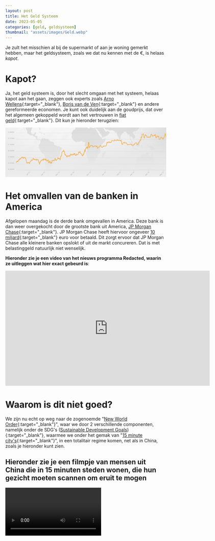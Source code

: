 ```yaml
---
layout: post
title: Het Geld Systeem
date: 2023-05-05
categories: [geld, geldsysteem]
thumbnail: "assets/images/Geld.webp"
---
```


Je zult het misschien al bij de supermarkt of aan je woning gemerkt hebben, maar het geldsysteem, zoals we dat nu kennen met de €, is helaas _kapot_.

# Kapot?

Ja, het geld systeem is, door het slecht omgaan met het systeem, helaas kapot aan het gaan, zeggen ook experts zoals [Arno Wellens](https://www.youtube.com/watch?v=4UbzHJu7zyo){:target="_blank"}, [Boris van de Ven](https://www.youtube.com/watch?v=PK_HLMWQ8x0){:target="_blank"} en andere gereformeerde economen.
Je kunt ook duidelijk aan de goudprijs, dat over het algemeen gekoppeld wordt aan het vertrouwen in [fiat geld](https://nl.wikipedia.org/wiki/Fiduciair_geld){:target="_blank"}.
Dit kun je hieronder terugzien:

![De goudprijs vanaf juli 2021 tot en met mei 2023](/assets/images/Goudprijs-tot-maart.webp) 

# Het omvallen van de banken in America

Afgelopen maandag is de derde bank omgevallen in America.
Deze bank is dan weer overgekocht door de grootste bank uit America, [JP Morgan Chase](https://www.reuters.com/business/finance/jpmorgan-buys-first-republic-banks-assets-2023-05-01/){:target="_blank"}. JP Morgan Chase heeft hiervoor ongeveer [10 miljard](https://www.marketplace.org/2023/05/01/for-jpmorgan-loss-sharing-sweetened-its-deal-to-buy-first-republic-bank/){:target="_blank"} euro voor betaald.
Dit zorgt ervoor dat JP Morgan Chase alle kleinere banken opslokt of uit de markt concureren.
Dat is met belastinggeld natuurlijk niet wenselijk.

**Hieronder zie je een video van het nieuws programma Redacted, waarin ze uitleggen wat hier exact gebeurd is**:

<iframe class="rumble" width="640" height="360" src="https://rumble.com/embed/v2jn3bx/?pub=17x7op" frameborder="0" allowfullscreen></iframe>

# Waarom is dit niet goed?

We zijn nu echt op weg naar de zogenoemde "[New World Order](https://www.weforum.org/great-reset/){:target="_blank"}", waar we door 2 verschillende componenten, namelijk onder de SDG's ([Sustainable Development Goals](https://www.weforum.org/events/sustainable-development-impact-summit-2020/about/3d-world)){:target="_blank"}, waarmee we onder het gemak van "[15 minute city's](https://www.weforum.org/agenda/2021/11/15minute-city-falls-short/){:target="_blank"}", in een totalitair regime komen, net als in China, zoals je hieronder kunt zien.

## Hieronder zie je een filmpje van mensen uit China die in 15 minuten steden wonen, die hun gezicht moeten scannen om eruit te mogen

<video width="300" controls="controls">
  <source src="{{ site.my-media-path }}/assets/images/15-minute-city-China.mp4">
</video>
